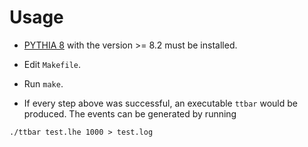Usage
=====

* [PYTHIA 8](http://home.thep.lu.se/~torbjorn/Pythia.html) with the version >= 8.2 must be installed.

* Edit `Makefile`.

* Run `make`.

* If every step above was successful, an executable `ttbar` would be produced. The events can be generated by running

```
./ttbar test.lhe 1000 > test.log
```

